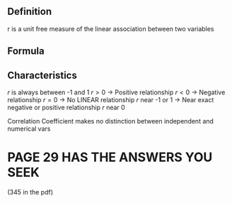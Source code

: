 ## Definition
r is a unit free measure of the linear association between two variables

## Formula

## Characteristics
$r$ is always between -1 and 1
$r>0$ -> Positive relationship
$r<0$ -> Negative relationship
$r = 0$ -> No LINEAR relationship
$r$ near -1 or 1 -> Near exact negative or positive relationship
$r$ near 0

Correlation Coefficient makes no distinction between independent and numerical vars


# PAGE 29 HAS THE ANSWERS YOU SEEK
(345 in the pdf)
